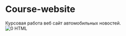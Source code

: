 # Course-website
Курсовая работа веб сайт автомобильных новостей.\
![0 HTML](https://user-images.githubusercontent.com/108361246/178311799-ee67e1e2-e289-4ca9-9fea-a81c46f8ff65.gif)
